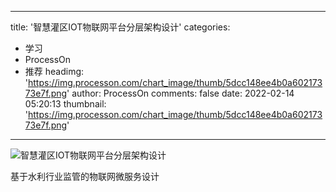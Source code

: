 
---
title: '智慧灌区IOT物联网平台分层架构设计'
categories: 
 - 学习
 - ProcessOn
 - 推荐
headimg: 'https://img.processon.com/chart_image/thumb/5dcc148ee4b0a60217373e7f.png'
author: ProcessOn
comments: false
date: 2022-02-14 05:20:13
thumbnail: 'https://img.processon.com/chart_image/thumb/5dcc148ee4b0a60217373e7f.png'
---

<div>   
<img class="thumb" alt="智慧灌区IOT物联网平台分层架构设计" src="https://img.processon.com/chart_image/thumb/5dcc148ee4b0a60217373e7f.png" referrerpolicy="no-referrer">
<p>基于水利行业监管的物联网微服务设计</p>  
</div>
            